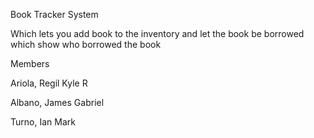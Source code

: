 Book Tracker System 

Which lets you add book to the inventory and let the book be borrowed which show who borrowed the book 

Members

Ariola, Regil Kyle R

Albano, James Gabriel

Turno, Ian Mark
